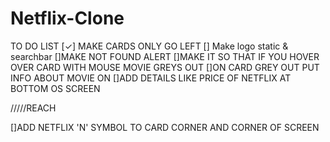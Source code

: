# Netflix-Clone
TO DO LIST
[✓] MAKE CARDS ONLY GO LEFT
[] Make logo static & searchbar
[]MAKE NOT FOUND ALERT
[]MAKE IT SO THAT IF YOU HOVER OVER CARD WITH MOUSE MOVIE GREYS OUT 
[]ON CARD GREY OUT PUT INFO ABOUT MOVIE ON 
[]ADD DETAILS LIKE PRICE OF NETFLIX AT BOTTOM OS SCREEN

/////REACH

[]ADD NETFLIX 'N' SYMBOL TO CARD CORNER AND CORNER OF SCREEN